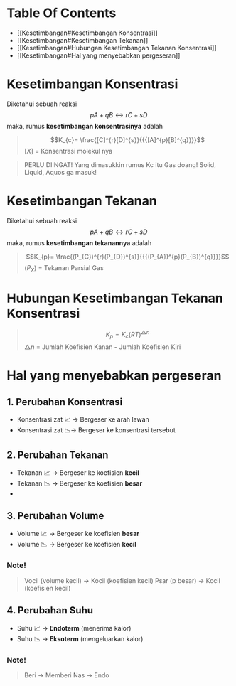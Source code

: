 # Table Of Contents
- [[Kesetimbangan#Kesetimbangan Konsentrasi]]
- [[Kesetimbangan#Kesetimbangan Tekanan]]
- [[Kesetimbangan#Hubungan Kesetimbangan Tekanan Konsentrasi]]
- [[Kesetimbangan#Hal yang menyebabkan pergeseran]]

# Kesetimbangan Konsentrasi
Diketahui sebuah reaksi $$pA + qB \leftrightarrow rC + sD$$
maka, rumus **kesetimbangan konsentrasinya** adalah
> $$K_{c}= \frac{[C]^{r}[D]^{s}}{{{[A]^{p}[B]^{q}}}}$$
> $[X]$ = Konsentrasi molekul nya

> PERLU DIINGAT! Yang dimasukkin rumus Kc itu Gas doang! Solid, Liquid, Aquos ga masuk!
# Kesetimbangan Tekanan
Diketahui sebuah reaksi $$pA + qB \leftrightarrow rC + sD$$
maka, rumus **kesetimbangan tekanannya** adalah
> $$K_{p}= \frac{(P_{C})^{r}(P_{D})^{s}}{{{(P_{A})^{p}(P_{B})^{q}}}}$$
> $(P_{X})$ = Tekanan Parsial Gas


# Hubungan Kesetimbangan Tekanan Konsentrasi
> $$K_{p}= K_{c}(RT)^{\triangle n}$$
> $\triangle n$ = Jumlah Koefisien Kanan - Jumlah Koefisien Kiri 


# Hal yang menyebabkan pergeseran
## 1.  Perubahan Konsentrasi
- Konsentrasi zat 📈 -> Bergeser ke arah lawan
- Konsentrasi zat 📉-> Bergeser ke konsentrasi tersebut

## 2.  Perubahan Tekanan
- Tekanan 📈 -> Bergeser ke koefisien **kecil**
- Tekanan 📉 -> Bergeser ke koefisien **besar**
- 

## 3. Perubahan Volume
- Volume 📈 -> Bergeser ke koefisien **besar**
- Volume 📉 -> Bergeser ke koefisien **kecil**

### Note!
>Vocil (volume kecil) -> Kocil (koefisien kecil)
>Psar (p besar) -> Kocil (koefisien kecil)

## 4.  Perubahan Suhu
- Suhu 📈 -> **Endoterm** (menerima kalor)
- Suhu 📉 -> **Eksoterm** (mengeluarkan kalor)

### Note!
>Beri -> Memberi
>Nas -> Endo
